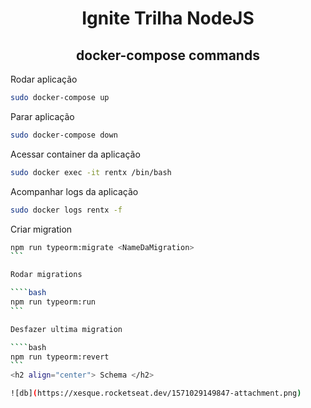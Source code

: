 <h1 align="center"> Ignite Trilha NodeJS </h1>


<h2 align="center">docker-compose commands</h2>

Rodar aplicação

```bash
sudo docker-compose up
```

Parar aplicação

```bash
sudo docker-compose down
```

Acessar container da aplicação

```bash
sudo docker exec -it rentx /bin/bash
```

Acompanhar logs da aplicação

```bash
sudo docker logs rentx -f
```

Criar migration

````bash
npm run typeorm:migrate <NameDaMigration>
```

Rodar migrations

````bash
npm run typeorm:run
```

Desfazer ultima migration

````bash
npm run typeorm:revert
```
<h2 align="center"> Schema </h2>

![db](https://xesque.rocketseat.dev/1571029149847-attachment.png)